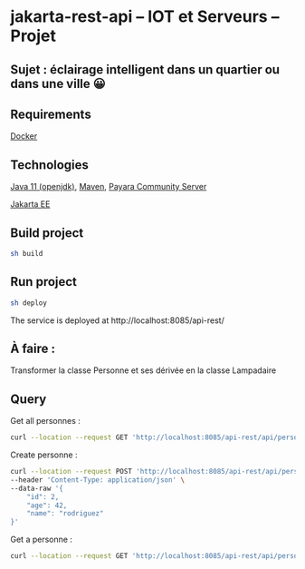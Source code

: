 # jakarta-rest-api – IOT et Serveurs – Projet


Sujet : éclairage intelligent dans un quartier ou dans une ville 😀
-

## Requirements
[Docker](https://www.docker.com/)

## Technologies 
[Java 11 (openjdk)](https://openjdk.org/projects/jdk/11/), [Maven](https://maven.apache.org/), [Payara Community Server](https://www.payara.fish/downloads/payara-platform-community-edition/)

[Jakarta EE](https://jakarta.ee/)

## Build project
```bash
sh build
```

## Run project
```bash
sh deploy
```

The service is deployed at http://localhost:8085/api-rest/

## À faire : 
Transformer la classe Personne et ses dérivée en la classe Lampadaire 

## Query

Get all personnes : 
```bash
curl --location --request GET 'http://localhost:8085/api-rest/api/personnes/'
```

Create personne :
```bash
curl --location --request POST 'http://localhost:8085/api-rest/api/personnes/' \
--header 'Content-Type: application/json' \
--data-raw '{
    "id": 2,
    "age": 42,
    "name": "rodriguez"
}'
```

Get a personne :
```bash
curl --location --request GET 'http://localhost:8085/api-rest/api/personnes/0'
```
